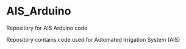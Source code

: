 # AIS_Arduino
Repository for AIS Arduino code

Repository contains code used for Automated Irrigation System (AIS)
